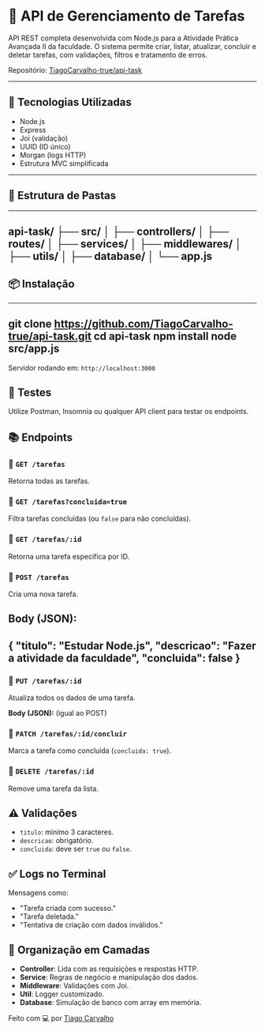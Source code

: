 
# 📌 API de Gerenciamento de Tarefas

API REST completa desenvolvida com Node.js para a Atividade Prática Avançada II da faculdade. O sistema permite criar, listar, atualizar, concluir e deletar tarefas, com validações, filtros e tratamento de erros.

Repositório: [TiagoCarvalho-true/api-task](https://github.com/TiagoCarvalho-true/api-task)

---

## 🚀 Tecnologias Utilizadas

- Node.js
- Express
- Joi (validação)
- UUID (ID único)
- Morgan (logs HTTP)
- Estrutura MVC simplificada

---

## 📂 Estrutura de Pastas

---
api-task/
├── src/
│   ├── controllers/
│   ├── routes/
│   ├── services/
│   ├── middlewares/
│   ├── utils/
│   ├── database/
│   └── app.js
---



## 📦 Instalação

---
git clone https://github.com/TiagoCarvalho-true/api-task.git
cd api-task
npm install
node src/app.js
---

Servidor rodando em: `http://localhost:3000`



## 🧪 Testes

Utilize Postman, Insomnia ou qualquer API client para testar os endpoints.



## 📚 Endpoints

### 🔹 `GET /tarefas`
Retorna todas as tarefas.

### 🔹 `GET /tarefas?concluida=true`
Filtra tarefas concluídas (ou `false` para não concluídas).

### 🔹 `GET /tarefas/:id`
Retorna uma tarefa específica por ID.

### 🔹 `POST /tarefas`
Cria uma nova tarefa.

**Body (JSON):**
---
{
  "titulo": "Estudar Node.js",
  "descricao": "Fazer a atividade da faculdade",
  "concluida": false
}
---

### 🔹 `PUT /tarefas/:id`
Atualiza todos os dados de uma tarefa.

**Body (JSON):** (igual ao POST)

### 🔹 `PATCH /tarefas/:id/concluir`
Marca a tarefa como concluída (`concluida: true`).

### 🔹 `DELETE /tarefas/:id`
Remove uma tarefa da lista.



## ⚠️ Validações

- `titulo`: mínimo 3 caracteres.
- `descricao`: obrigatório.
- `concluida`: deve ser `true` ou `false`.



## ✅ Logs no Terminal

Mensagens como:
- "Tarefa criada com sucesso."
- "Tarefa deletada."
- "Tentativa de criação com dados inválidos."



## 🧠 Organização em Camadas

- **Controller**: Lida com as requisições e respostas HTTP.
- **Service**: Regras de negócio e manipulação dos dados.
- **Middleware**: Validações com Joi.
- **Util**: Logger customizado.
- **Database**: Simulação de banco com array em memória.



Feito com 💻 por [Tiago Carvalho](https://github.com/TiagoCarvalho-true)
```

